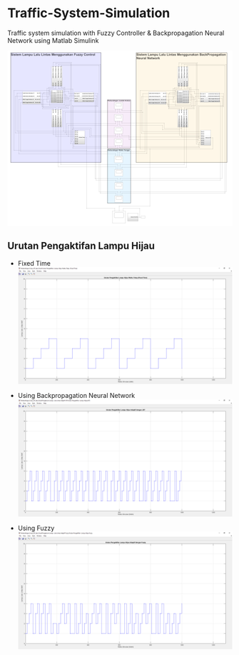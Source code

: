 # Traffic-System-Simulation
Traffic system simulation with Fuzzy Controller &amp; Backpropagation Neural Network  using Matlab Simulink

![](Pictures/Overview.PNG)

## Urutan Pengaktifan Lampu Hijau
* Fixed Time
![](Pictures/Urutan%20Pengaktifan%20Lampu%20Hijau%20(Fixed%20Time).PNG)

* Using Backpropagation Neural Network
![](Pictures/Urutan%20Pengaktifan%20Lampu%20Hijau%20(Backpropagation%20Neural%20Network).PNG)

* Using Fuzzy
![](Pictures/Urutan%20Pengaktifan%20Lampu%20Hijau%20(Fuzzy).PNG)
